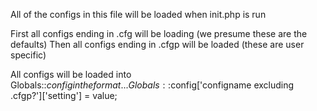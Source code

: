 All of the configs in this file will be loaded when init.php is run

First all configs ending in .cfg will be loading (we presume these are the defaults)
Then all configs ending in .cfgp will be loaded (these are user specific)

All configs will be loaded into Globals::$config in the format...
Globals::$config['configname excluding .cfgp?']['setting'] = value;